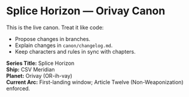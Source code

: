 # Splice Horizon — Orivay Canon

This is the live canon. Treat it like code:
- Propose changes in branches.
- Explain changes in `canon/changelog.md`.
- Keep characters and rules in sync with chapters.

**Series Title:** Splice Horizon  
**Ship:** CSV Meridian  
**Planet:** Orivay (OR-ih-vay)  
**Current Arc:** First-landing window; Article Twelve (Non-Weaponization) enforced.
